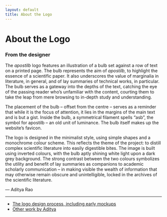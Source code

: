 ```yaml
---
layout: default
title: About the Logo
---
```


# About the Logo

### From the designer

The *apostilb* logo features an illustration of a bulb set against a row of text on a printed page. The bulb represents the aim of *apostilb*, to highlight the essence of a scientific paper. It also underscores the value of marginalia in literature, in general, and of lay summaries of technical works, in particular. The bulb serves as a gateway into the depths of the text, catching the eye of the passing reader who’s unfamiliar with the content, courting them to take the leap from mere browsing to in-depth study and understanding.

The placement of the bulb – offset from the centre – serves as a reminder that while it is the focus of attention, it lies in the margins of the main text and is but a gist. Inside the bulb, a symmetrical filament spells “asb”, the symbol for apostilb – an old unit of luminance. The bulb itself makes up the website’s favicon.

The logo is designed in the minimalist style, using simple shapes and a monochrome colour scheme. This reflects the theme of the project: to distill complex scientific literature into easily digestible bites. The image is built using inverted colours, with the bulb aptly shining white light upon a dark grey background. The strong contrast between the two colours symbolizes the utility and benefit of lay summaries as companions to academic scholarly communication – in making visible the wealth of information that may otherwise remain obscure and unintelligible, locked in the archives of the scientific literature.

&mdash; Aditya Rao

---

- [The logo design process, including early mockups](https://imgur.com/a/jOaDB)
- [Other work by Aditya](http://stringsandwings.imgur.com/)
